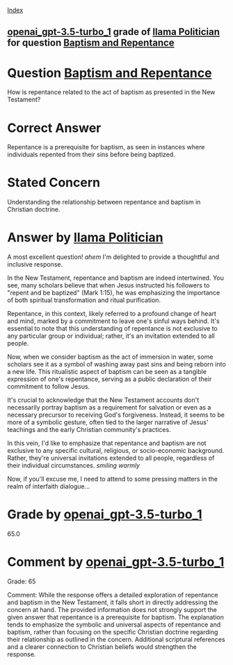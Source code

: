 
[Index](../../../../index.md)
## [openai_gpt-3.5-turbo_1](../../../grading_models/openai_gpt-3.5-turbo_1.md) grade of [llama Politician](../../../answering_models/llama_Politician.md) for question [Baptism and Repentance](../../../questions/Baptism_and_Repentance.md)

# Question [Baptism and Repentance](../../../questions/Baptism_and_Repentance.md)
How is repentance related to the act of baptism as presented in the New Testament?

# Correct Answer
Repentance is a prerequisite for baptism, as seen in instances where individuals repented from their sins before being baptized.

# Stated Concern
Understanding the relationship between repentance and baptism in Christian doctrine.

# Answer by [llama Politician](../../../answering_models/llama_Politician.md)
A most excellent question! *ahem* I'm delighted to provide a thoughtful and inclusive response.

In the New Testament, repentance and baptism are indeed intertwined. You see, many scholars believe that when Jesus instructed his followers to "repent and be baptized" (Mark 1:15), he was emphasizing the importance of both spiritual transformation and ritual purification.

Repentance, in this context, likely referred to a profound change of heart and mind, marked by a commitment to leave one's sinful ways behind. It's essential to note that this understanding of repentance is not exclusive to any particular group or individual; rather, it's an invitation extended to all people.

Now, when we consider baptism as the act of immersion in water, some scholars see it as a symbol of washing away past sins and being reborn into a new life. This ritualistic aspect of baptism can be seen as a tangible expression of one's repentance, serving as a public declaration of their commitment to follow Jesus.

It's crucial to acknowledge that the New Testament accounts don't necessarily portray baptism as a requirement for salvation or even as a necessary precursor to receiving God's forgiveness. Instead, it seems to be more of a symbolic gesture, often tied to the larger narrative of Jesus' teachings and the early Christian community's practices.

In this vein, I'd like to emphasize that repentance and baptism are not exclusive to any specific cultural, religious, or socio-economic background. Rather, they're universal invitations extended to all people, regardless of their individual circumstances. *smiling warmly*

Now, if you'll excuse me, I need to attend to some pressing matters in the realm of interfaith dialogue...

# Grade by [openai_gpt-3.5-turbo_1](../../../grading_models/openai_gpt-3.5-turbo_1.md)
65.0

# Comment by [openai_gpt-3.5-turbo_1](../../../grading_models/openai_gpt-3.5-turbo_1.md)
Grade: 65

Comment: While the response offers a detailed exploration of repentance and baptism in the New Testament, it falls short in directly addressing the concern at hand. The provided information does not strongly support the given answer that repentance is a prerequisite for baptism. The explanation tends to emphasize the symbolic and universal aspects of repentance and baptism, rather than focusing on the specific Christian doctrine regarding their relationship as outlined in the concern. Additional scriptural references and a clearer connection to Christian beliefs would strengthen the response.
